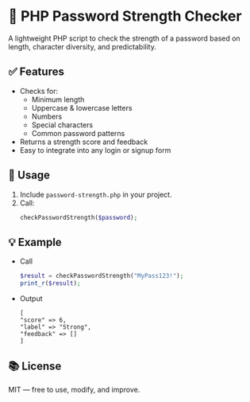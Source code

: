 # 🔐 PHP Password Strength Checker

A lightweight PHP script to check the strength of a password based on length, character diversity, and predictability.

## ✅ Features

- Checks for:
  - Minimum length
  - Uppercase & lowercase letters
  - Numbers
  - Special characters
  - Common password patterns
- Returns a strength score and feedback
- Easy to integrate into any login or signup form

## 🚀 Usage

1. Include `password-strength.php` in your project.
2. Call:
   ```php
   checkPasswordStrength($password);

## 💡 Example
+ Call
  ```php
  $result = checkPasswordStrength("MyPass123!");
  print_r($result);
  ```
+ Output
  ```
  [
  "score" => 6,
  "label" => "Strong",
  "feedback" => []
  ]
  ```
  
## 📚 License

MIT — free to use, modify, and improve.
